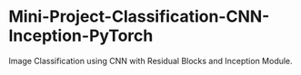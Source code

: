# Mini-Project-Classification-CNN-Inception-PyTorch
Image Classification using CNN with Residual Blocks and Inception Module.
  
